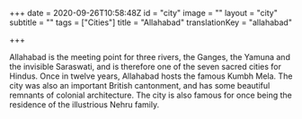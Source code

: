 +++
date = 2020-09-26T10:58:48Z
id = "city"
image = ""
layout = "city"
subtitle = ""
tags = ["Cities"]
title = "Allahabad"
translationKey = "allahabad"

+++

Allahabad is the meeting point for three rivers, the Ganges, the Yamuna and the invisible Saraswati, and is therefore one of the seven sacred cities for Hindus. Once in twelve years, Allahabad hosts the famous Kumbh Mela. The city was also an important British cantonment, and has some beautiful remnants of colonial architecture. The city is also famous for once being the residence of the illustrious Nehru family.
